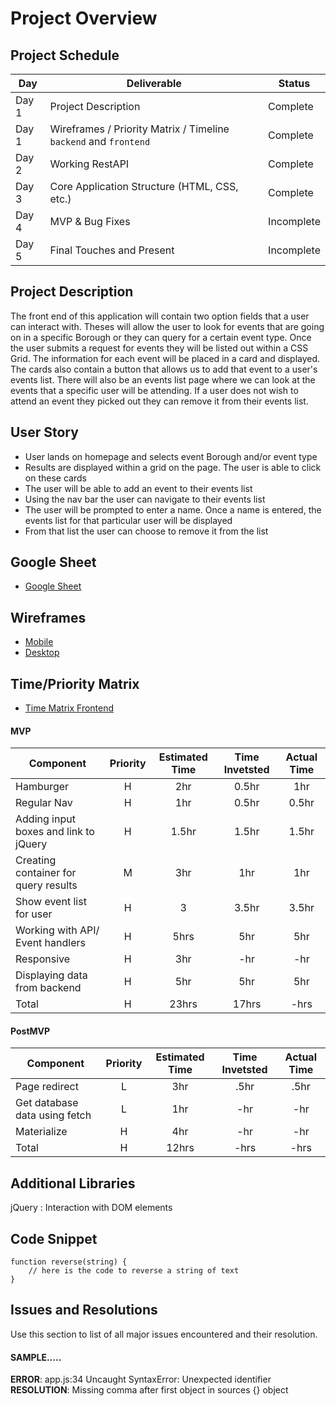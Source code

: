 # Project Overview

## Project Schedule

|  Day | Deliverable | Status
|---|---| ---|
|Day 1| Project Description | Complete
|Day 1| Wireframes / Priority Matrix / Timeline `backend` and `frontend`| Complete
|Day 2| Working RestAPI | Complete
|Day 3| Core Application Structure (HTML, CSS, etc.) | Complete
|Day 4| MVP & Bug Fixes | Incomplete
|Day 5| Final Touches and Present | Incomplete

## Project Description

The front end of this application will contain two option fields that a user can interact with. Theses will allow the user to look for events that are going on in a specific Borough or they can query for a certain event type. Once the user submits a request for events they will be listed out within a CSS Grid. The information for each event will be placed in a card and displayed. The cards also contain a button that allows us to add that event to a user's events list. There will also be an events list page where we can look at the events that a specific user will be attending. If a user does not wish to attend an event they picked out they can remove it from their events list.


## User Story

- User lands on homepage and selects event Borough and/or event type
- Results are displayed within a grid on the page. The user is able to click on these cards
- The user will be able to add an event to their events list
- Using the nav bar the user can navigate to their events list
- The user will be prompted to enter a name. Once a name is entered, the events list for that particular user will be displayed
- From that list the user can choose to remove it from the list


## Google Sheet

- [Google Sheet](https://docs.google.com/spreadsheets/d/1DRhpnHYU-LVnRYKSALXm_xbMCZ3FsTs6Zl-VJ1MU49E/edit#gid=0)

## Wireframes
 
- [Mobile](https://res.cloudinary.com/jcloud3zf/image/upload/v1596216790/project2-api/p2-mobile_ih9xem.png)
- [Desktop](https://res.cloudinary.com/jcloud3zf/image/upload/v1596221033/project2-api/p2-desktop_vwoklx.png)


## Time/Priority Matrix 

- [Time Matrix Frontend](https://res.cloudinary.com/jcloud3zf/image/upload/v1596281780/project2-api/P2-frontend_adpkvs.png)


#### MVP
| Component | Priority | Estimated Time | Time Invetsted | Actual Time |
| --- | :---: |  :---: | :---: | :---: |
| Hamburger | H | 2hr | 0.5hr | 1hr|
| Regular Nav | H | 1hr | 0.5hr | 0.5hr|
| Adding input boxes and link to jQuery | H | 1.5hr| 1.5hr | 1.5hr |
| Creating container for query results| M | 3hr | 1hr | 1hr|
| Show event list for user | H | 3 | 3.5hr| 3.5hr| 
| Working with API/ Event handlers | H | 5hrs| 5hr | 5hr |
| Responsive | H | 3hr | -hr | -hr|
| Displaying data from backend| H | 5hr | 5hr | 5hr|
| Total | H | 23hrs| 17hrs | -hrs |

#### PostMVP
| Component | Priority | Estimated Time | Time Invetsted | Actual Time |
| --- | :---: |  :---: | :---: | :---: |
| Page redirect | L | 3hr | .5hr | .5hr|
| Get database data using fetch | L | 1hr | -hr | -hr|
| Materialize | H | 4hr | -hr | -hr|
| Total | H | 12hrs| -hrs | -hrs |

## Additional Libraries  
jQuery : Interaction with DOM elements

## Code Snippet


```
function reverse(string) {
	// here is the code to reverse a string of text
}
```

## Issues and Resolutions
 Use this section to list of all major issues encountered and their resolution.

#### SAMPLE.....
**ERROR**: app.js:34 Uncaught SyntaxError: Unexpected identifier                                
**RESOLUTION**: Missing comma after first object in sources {} object
